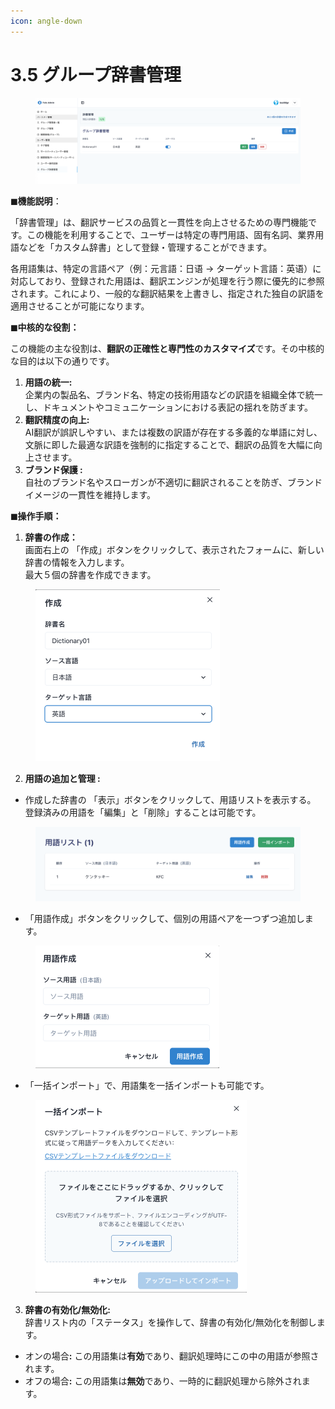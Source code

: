 ```yaml
---
icon: angle-down
---
```


# 3.5 グループ辞書管理

<figure><img src="../../.gitbook/assets/image (1).png" alt=""><figcaption></figcaption></figure>

**◼︎機能説明**：

「辞書管理」は、翻訳サービスの品質と一貫性を向上させるための専門機能です。この機能を利用することで、ユーザーは特定の専門用語、固有名詞、業界用語などを「カスタム辞書」として登録・管理することができます。

各用語集は、特定の言語ペア（例：元言語：日语 -> ターゲット言語：英语）に対応しており、登録された用語は、翻訳エンジンが処理を行う際に優先的に参照されます。これにより、一般的な翻訳結果を上書きし、指定された独自の訳語を適用させることが可能になります。



**◼︎中核的な役割：**

この機能の主な役割は、**翻訳の正確性と専門性のカスタマイズ**です。その中核的な目的は以下の通りです。

1. **用語の統一:**\
   企業内の製品名、ブランド名、特定の技術用語などの訳語を組織全体で統一し、ドキュメントやコミュニケーションにおける表記の揺れを防ぎます。
2. **翻訳精度の向上:**\
   AI翻訳が誤訳しやすい、または複数の訳語が存在する多義的な単語に対し、文脈に即した最適な訳語を強制的に指定することで、翻訳の品質を大幅に向上させます。
3. **ブランド保護 :**\
   自社のブランド名やスローガンが不適切に翻訳されることを防ぎ、ブランドイメージの一貫性を維持します。



**◼︎操作手順：**

1. **辞書の作成：**\
   画面右上の 「作成」ボタンをクリックして、表示されたフォームに、新しい辞書の情報を入力します。\
   最大５個の辞書を作成できます。

<div align="left"><figure><img src="../../.gitbook/assets/image.png" alt="" width="295"><figcaption></figcaption></figure></div>



2. **用語の追加と管理 :**

* 作成した辞書の 「表示」ボタンをクリックして、用語リストを表示する。\
  登録済みの用語を「編集」と「削除」することは可能です。

<div align="left"><figure><img src="../../.gitbook/assets/image (2).png" alt="" width="563"><figcaption></figcaption></figure></div>

* 「用語作成」ボタンをクリックして、個別の用語ペアを一つずつ追加します。

<div align="left"><figure><img src="../../.gitbook/assets/image (3).png" alt="" width="294"><figcaption></figcaption></figure></div>

* &#x20;「一括インポート」で、用語集を一括インポートも可能です。

<div align="left"><figure><img src="../../.gitbook/assets/image (4).png" alt="" width="338"><figcaption></figcaption></figure></div>



3. **辞書の有効化/無効化:**\
   辞書リスト内の「ステータス」を操作して、辞書の有効化/無効化を制御します。

* オンの場&#x5408;**:** この用語集は**有効**であり、翻訳処理時にこの中の用語が参照されます。
* オフの場&#x5408;**:** この用語集は**無効**であり、一時的に翻訳処理から除外されます。
